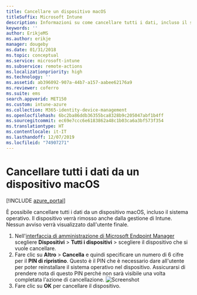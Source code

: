 ```yaml
---
title: Cancellare un dispositivo macOS
titleSuffix: Microsoft Intune
description: Informazioni su come cancellare tutti i dati, incluso il sistema operativo, da un dispositivo macOS.
keywords: ''
author: ErikjeMS
ms.author: erikje
manager: dougeby
ms.date: 01/31/2018
ms.topic: conceptual
ms.service: microsoft-intune
ms.subservice: remote-actions
ms.localizationpriority: high
ms.technology: ''
ms.assetid: ab396092-907a-44b7-a157-aabee62176a9
ms.reviewer: coferro
ms.suite: ems
search.appverid: MET150
ms.custom: intune-azure
ms.collection: M365-identity-device-management
ms.openlocfilehash: 6bc2ba86ddb36355bca8328b9c205047abf1b4ff
ms.sourcegitcommit: ec69e7ccc6e6183862a48c1b03ca6a3bf573f354
ms.translationtype: HT
ms.contentlocale: it-IT
ms.lasthandoff: 12/07/2019
ms.locfileid: "74907271"
---
```

# <a name="erase-all-data-from-a-macos-device"></a>Cancellare tutti i dati da un dispositivo macOS

[!INCLUDE [azure_portal](../includes/azure_portal.md)]

È possibile cancellare tutti i dati da un dispositivo macOS, incluso il sistema operativo. Il dispositivo verrà rimosso anche dalla gestione di Intune. Nessun avviso verrà visualizzato dall'utente finale.

1. Nell'[interfaccia di amministrazione di Microsoft Endpoint Manager](https://go.microsoft.com/fwlink/?linkid=2109431) scegliere **Dispositivi** > **Tutti i dispositivi** > scegliere il dispositivo che si vuole cancellare.
2. Fare clic su **Altro** > **Cancella** e quindi specificare un numero di 6 cifre per il **PIN di ripristino**. Questo è il PIN che è necessario dare all'utente per poter reinstallare il sistema operativo nel dispositivo. Assicurarsi di prendere nota di questo PIN perché non sarà visibile una volta completata l'azione di cancellazione.
![Screenshot](./media/device-erase/providepin.png)
3. Fare clic su **OK** per cancellare il dispositivo.
